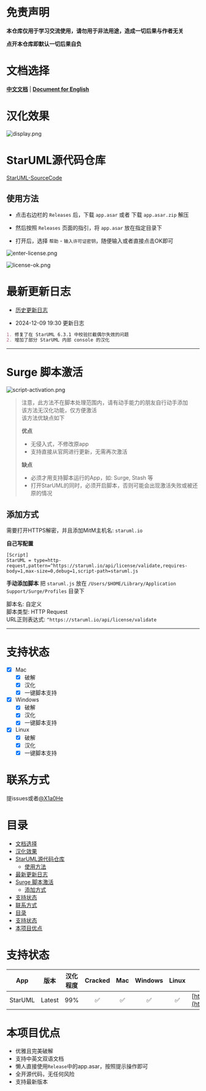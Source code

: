 # 免责声明

**本仓库仅用于学习交流使用，请勿用于非法用途，造成一切后果与作者无关**

**点开本仓库即默认一切后果自负**

# 文档选择

[**中文文档**](cn/readme-cn.md) | [**Document for English**](en/readme-en.md)

# 汉化效果

![display.png](images/display.png)

# StarUML源代码仓库

[StarUML-SourceCode](https://github.com/X1a0He/StarUML-SourceCode)

## 使用方法

* 点击右边栏的 `Releases` 后，下载 `app.asar` 或者 下载 `app.asar.zip` 解压

* 然后按照 `Releases` 页面的指引，将 `app.asar` 放在指定目录下

* 打开后，选择 `帮助` - `输入许可证密钥`，随便输入或者直接点击OK即可

![enter-license.png](images/enter-license.png)

![license-ok.png](images/license-ok.png)

# 最新更新日志

- [历史更新日志](Update-log.md)

- 2024-12-09 19:30 更新日志

```markdown
1. 修复了在 StarUML 6.3.1 中校验拦截偶尔失效的问题
2. 增加了部分 StarUML 内部 console 的汉化
```

----

# Surge 脚本激活

![script-activation.png](images/script-activation.png)

> 注意，此方法不在脚本处理范围内，请有动手能力的朋友自行动手添加\
> 该方法无汉化功能，仅方便激活\
> 该方法优缺点如下
>
> **优点**
> - 无侵入式，不修改原app
> - 支持直接从官网进行更新，无需再次激活
>
> **缺点**
> - 必须才用支持脚本运行的App，如: Surge, Stash 等
> - 打开StarUML的同时，必须开启脚本，否则可能会出现激活失败或被还原的情况

## 添加方式

需要打开HTTPS解密，并且添加MitM主机名: `staruml.io`

**自己写配置**

```config
[Script]
StarUML = type=http-request,pattern=^https://staruml.io/api/license/validate,requires-body=1,max-size=0,debug=1,script-path=staruml.js
```

**手动添加脚本**
把 `staruml.js` 放在 `/Users/$HOME/Library/Application Support/Surge/Profiles` 目录下

脚本名: 自定义 \
脚本类型: HTTP Request \
URL正则表达式: `^https://staruml.io/api/license/validate`

----

# 支持状态

- [x] Mac
    - [x] 破解
    - [x] 汉化
    - [x] 一键脚本支持
- [x] Windows
    - [x] 破解
    - [x] 汉化
    - [x] 一键脚本支持
- [x] Linux
    - [x] 破解
    - [x] 汉化
    - [x] 一键脚本支持

# 联系方式

提issues或者[@X1a0He](https://t.me/X1a0He)

# 目录

<!-- TOC -->

* [文档选择](#文档选择)
* [汉化效果](#汉化效果)
* [StarUML源代码仓库](#staruml源代码仓库)
    * [使用方法](#使用方法)
* [最新更新日志](#最新更新日志)
* [Surge 脚本激活](#surge-脚本激活)
    * [添加方式](#添加方式)
* [支持状态](#支持状态)
* [联系方式](#联系方式)
* [目录](#目录)
* [支持状态](#支持状态-1)
* [本项目优点](#本项目优点)

<!-- TOC -->

# 支持状态

|   App   |   版本   | 汉化程度 | Cracked | Mac | Windows | Linux |                    下载地址                    |
|:-------:|:------:|:----:|:-------:|:---:|:-------:|:-----:|:------------------------------------------:|
| StarUML | Latest | 99%  |    ✅    |  ✅  |    ✅    |   ✅   | [https://staruml.io/](https://staruml.io/) |

# 本项目优点

- 优雅且完美破解
- 支持中英文双语文档
- 懒人直接使用`Release`中的app.asar，按照提示操作即可
- 全开源代码，无任何风险
- 支持最新版本